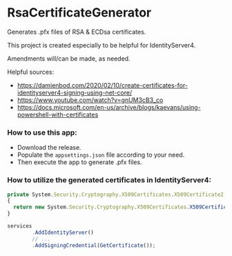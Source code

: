 # RsaCertificateGenerator

Generates .pfx files of RSA & ECDsa certificates.

This project is created especially to be helpful for IdentityServer4.

Amendments will/can be made, as needed.


Helpful sources:
- https://damienbod.com/2020/02/10/create-certificates-for-identityserver4-signing-using-net-core/
- https://www.youtube.com/watch?v=gnUM3cB3_co
- https://docs.microsoft.com/en-us/archive/blogs/kaevans/using-powershell-with-certificates


### How to use this app:
- Download the release.
- Populate the `appsettings.json` file according to your need.
- Then execute the app to generate .pfx files.


### How to utilize the generated certificates in IdentityServer4:

```javascript
private System.Security.Cryptography.X509Certificates.X509Certificate2 GetCertificate()
{
  return new System.Security.Cryptography.X509Certificates.X509Certificate2("./JwtCertificate/rsa_cert.pfx", Configuration["JwtCertificate:Password"]);
}
```

```javascript
services
        .AddIdentityServer()
        // ...
        .AddSigningCredential(GetCertificate());
```
